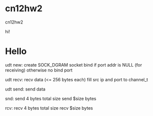 cn12hw2
=======

cn12hw2

hi!

Hello
=======

udt new:
     create SOCK_DGRAM socket
	 bind if port addr is NULL (for receiving)
	 otherwise no bind port

udt recv:
     recv data (<= 256 bytes each)
	 fill src ip and port to channel_t

udt send:
     send data

snd: send 4 bytes total size
     send $size bytes

rcv: recv 4 bytes total size
     recv $size bytes

